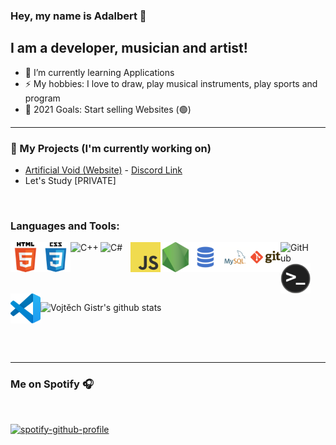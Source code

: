 ### Hey, my name is Adalbert 👋

## I am a developer, musician and artist!

- 🔎 I’m currently learning Applications
- ⚡ My hobbies: I love to draw, play musical instruments, play sports and program
- 🥅 2021 Goals: Start selling Websites (🟢)

---

### 👀 My Projects (I'm currently working on)

- [Artificial Void (Website)](https://artificialvoid.com) - [Discord Link](https://discord.com/invite/NuENnszsPn)
- Let's Study [PRIVATE]

<br />

### Languages and Tools:

<img align="left" alt="HTML5" width="48px" src="https://raw.githubusercontent.com/github/explore/80688e429a7d4ef2fca1e82350fe8e3517d3494d/topics/html/html.png" />
<img align="left" alt="CSS3" width="48px" src="https://raw.githubusercontent.com/github/explore/80688e429a7d4ef2fca1e82350fe8e3517d3494d/topics/css/css.png" />
<img align="left" alt="C++" width="48px" src="https://raw.githubusercontent.com/isocpp/logos/master/cpp_logo.png" />
<img align="left" alt="C#" width="48px" src="https://camo.githubusercontent.com/8d56e87edf99e89bfc457cd62462e0b7aae19e6b197b1df5c542d474d8d76f81/68747470733a2f2f646576656c6f7065722e6665646f726170726f6a6563742e6f72672f7374617469632f6c6f676f2f6373686172702e706e67" />
<img align="left" alt="JavaScript" width="48px" src="https://raw.githubusercontent.com/github/explore/80688e429a7d4ef2fca1e82350fe8e3517d3494d/topics/javascript/javascript.png" />
<img align="left" alt="Node.js" width="48px" src="https://raw.githubusercontent.com/github/explore/80688e429a7d4ef2fca1e82350fe8e3517d3494d/topics/nodejs/nodejs.png" />
<img align="left" alt="SQL" width="48px" src="https://raw.githubusercontent.com/github/explore/80688e429a7d4ef2fca1e82350fe8e3517d3494d/topics/sql/sql.png" />
<img align="left" alt="MySQL" width="48px" src="https://raw.githubusercontent.com/github/explore/80688e429a7d4ef2fca1e82350fe8e3517d3494d/topics/mysql/mysql.png" />
<img align="left" alt="Git" width="48px" src="https://raw.githubusercontent.com/github/explore/80688e429a7d4ef2fca1e82350fe8e3517d3494d/topics/git/git.png" />
<img align="left" alt="GitHub" width="48px" src="https://cdn.icon-icons.com/icons2/2351/PNG/512/logo_github_icon_143196.png" />
<img align="left" alt="Terminal" width="48px" src="https://raw.githubusercontent.com/github/explore/80688e429a7d4ef2fca1e82350fe8e3517d3494d/topics/terminal/terminal.png" />
<img align="left" alt="Visual Studio Code" width="48px" src="https://raw.githubusercontent.com/github/explore/80688e429a7d4ef2fca1e82350fe8e3517d3494d/topics/visual-studio-code/visual-studio-code.png" />

<br />
<br />

<br><br>

  ![Vojtěch Gistr's github stats](https://github-readme-stats.vercel.app/api?username=VojtaG&show_icons=true&theme=radical)


<br />
<br />
<br />

---

### Me on Spotify 🎧
<br />

[![spotify-github-profile](https://spotify-github-profile.vercel.app/api/view?uid=scc8q6y2nwu83a9sxsf1sf2p1&cover_image=true)](https://open.spotify.com/user/scc8q6y2nwu83a9sxsf1sf2p1)
